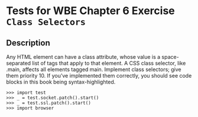 Tests for WBE Chapter 6 Exercise `Class Selectors`
=======================

Description
-----------

Any HTML element can have a class attribute, whose value is a space-separated 
  list of tags that apply to that element. 
A CSS class selector, like .main, affects all elements tagged main. 
Implement class selectors; give them priority 10. 
If you’ve implemented them correctly, you should see code blocks in this book 
  being syntax-highlighted.

    >>> import test
    >>> _ = test.socket.patch().start()
    >>> _ = test.ssl.patch().start()
    >>> import browser

